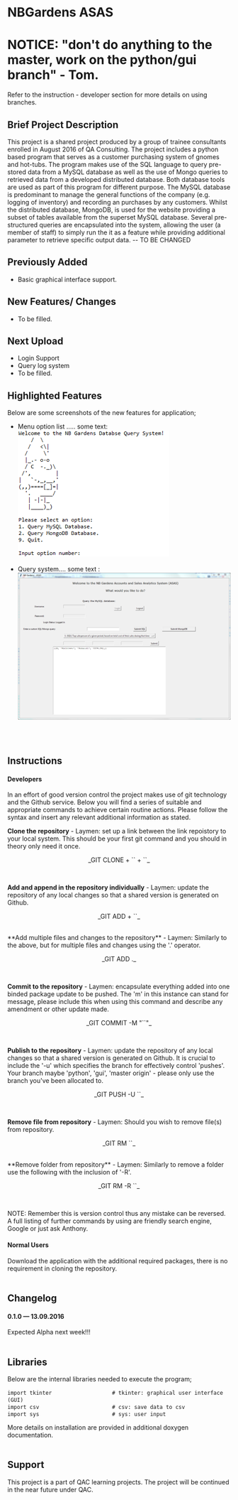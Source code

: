 # NBGardens ASAS

# NOTICE: "don't do anything to the master, work on the python/gui branch" - Tom.
Refer to the instruction - developer section for more details on using branches.

## Brief Project Description
This project is a shared project produced by a group of trainee consultants enrolled in August 2016 of QA Consulting. The project includes a python based program that serves as a customer purchasing system of gnomes and hot-tubs. The program makes use of the SQL language to query pre-stored data from a MySQL database as well as the use of Mongo queries to retrieved data from a developed distributed database. Both database tools are used as part of this program for different purpose. The MySQL database is predominant to manage the general functions of the company (e.g. logging of inventory) and recording an purchases by any customers. Whilst the distributed database, MongoDB, is used for the website providing a subset of tables available from the superset MySQL database. Several pre-structured queries are encapsulated into the system, allowing the user (a member of staff) to simply run the it as a feature while providing additional parameter to retrieve specific output data. -- TO BE CHANGED


## Previously Added
* Basic graphical interface support.


## New Features/ Changes
* To be filled.


## Next Upload
* Login Support
* Query log system
* To be filled.


## Highlighted Features
Below are some screenshots of the new features for application;

<ul>
    <li>
        <div>Menu option list ..... some text:<br /> </div>
        <div><img src="https://raw.githubusercontent.com/t87912/NBGardens/master/qaShared-Python-Friday/img/nbgardensTUI.PNG" /></div>
    </li>
    <br />
    <li>
        <div>Query system.... some text :</div>
        <div><img src="https://raw.githubusercontent.com/t87912/NBGardens/master/qaShared-Python-Friday/img/nbscreenshot.PNG" /></div>
    </li>
    <!-- <br /> -->
    <!-- <li>
        <div>Modified API facility with additional statistical information for ease of comparison (e.g. mean and median density, precision, recall, f-measure, accuracy and error):</div>
        <div><img src="https://raw.githubusercontent.com/ameenhaq/VernacularPlaceNameFinder-Project/master/img/2.png" /></div>
    </li>
    <br />
    <li>
        <div>Webpage that visualizes the concave (blue = Comparison data, red = system/ social media data) and convex hull (purple = Comparison data, orange = system/ social media data). This example shows the concave and convex hull polygon of Canton:</div>
        <div><img src="https://raw.githubusercontent.com/ameenhaq/VernacularPlaceNameFinder-Project/master/img/3.png" /></div>
    </li> -->
</ul>
<br /><br />

## Instructions
#### Developers
In an effort of good version control the project makes use of git technology and the Github service. Below you will find a series of suitable and appropriate commands to achieve certain routine actions. Please follow the syntax and insert any relevant additional information as stated. <br />

**Clone the repository** - Laymen: set up a link between the link repoistory to your local system. This should be your first git command and you should in theory only need it once.
<p align="center">
    _GIT CLONE + `<REPO>` + `<SAVE DIRECTORY>`_
</p> <br />


**Add and append in the repository individually** - Laymen: update the repository of any local changes so that a shared version is generated on Github.
<p align="center">
    _GIT ADD + `<FILE NAME>`_
</p> <br />
**Add multiple files and changes to the repository** - Laymen: Similarly to the above, but for multiple files and changes using the '.' operator.
<p align="center">
    _GIT ADD ._
</p> <br />


**Commit to the repository** - Laymen: encapsulate everything added into one binded package update to be pushed. The 'm' in this instance can stand for message, please include this when using this command and describe any amendment or other update made.
<p align="center">
    _GIT COMMIT -M "`<SOME TEXT>`"_
</p> <br />


**Publish to the repository** - Laymen: update the repository of any local changes so that a shared version is generated on Github. It is crucial to include the '-u' which specifies the branch for effectively control 'pushes'. Your branch maybe 'python', 'gui', 'master origin' - please only use the branch you've been allocated to.
<p align="center">
    _GIT PUSH -U `<BRANCH NAME>`_
</p> <br />


**Remove file from repository** - Laymen: Should you wish to remove file(s) from repository.
<p align="center">
    _GIT RM `<FILE NAME>`_
</p> <br />
**Remove folder from repository** - Laymen: Similarly to remove a folder use the following with the inclusion of '-R'.
<p align="center">
    _GIT RM -R `<FOLDER NAME>`_
</p> <br />

NOTE: Remember this is version control thus any mistake can be reversed. A full listing of further commands by using are friendly search engine, Google or just ask Anthony.<br />

#### Normal Users
Download the application with the additional required packages, there is no requirement in cloning the repository. <br /><br />



## Changelog
<!-- ### 0.3.0 — 01.05.2015
Included code for additional features suggest by Chris Jones - changing system parameter and improving query terms recognition.
### 0.2.2 — 01.05.2015
Resolved Edinburgh City Council dataset option issue.
### 0.2.1 — 01.05.2015
Fixed Website UI issues (i.e. some stat features not showing)
### 0.2.0 — 01.04.2016
Implemented concave hull for creating a polygon of system and gold-standard data - replacing convex hull. -->
#### 0.1.0 — 13.09.2016
Expected Alpha next week!!!  <br /><br />


## Libraries
Below are the internal libraries needed to execute the program; <br />
```
import tkinter	                 # tkinter: graphical user interface (GUI)
import csv                       # csv: save data to csv
import sys                       # sys: user input
```
More details on installation are provided in additional doxygen documentation. <br /><br />


## Support
This project is a part of QAC learning projects. The project will be continued in the near future under QAC.
